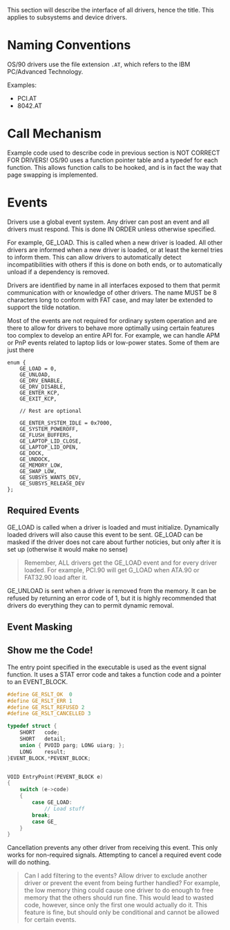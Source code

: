 This section will describe the interface of all drivers, hence the title. This applies to subsystems and device drivers.

# Naming Conventions

OS/90 drivers use the file extension `.AT`, which refers to the IBM PC/Advanced Technology.

Examples:
- PCI.AT
- 8042.AT

# Call Mechanism

Example code used to describe code in previous section is NOT CORRECT FOR DRIVERS! OS/90 uses a function pointer table and a typedef for each function. This allows function calls to be hooked, and is in fact the way that page swapping is implemented.

# Events

Drivers use a global event system. Any driver can post an event and all drivers must respond. This is done IN ORDER unless otherwise specified.

For example, GE_LOAD. This is called when a new driver is loaded. All other drivers are informed when a new driver is loaded, or at least the kernel tries to inform them. This can allow drivers to automatically detect incompatibilities with others if this is done on both ends, or to automatically unload if a dependency is removed.

Drivers are identified by name in all interfaces exposed to them that permit communication with or knowledge of other drivers. The name MUST be 8 characters long to conform with FAT case, and may later be extended to support the tilde notation.

Most of the events are not required for ordinary system operation and are there to allow for drivers to behave more optimally using certain features too complex to develop an entire API for. For example, we can handle APM or PnP events related to laptop lids or low-power states. Some of them are just there

```
enum {
	GE_LOAD = 0,
	GE_UNLOAD,
	GE_DRV_ENABLE,
	GE_DRV_DISABLE,
	GE_ENTER_KCP,
	GE_EXIT_KCP,

	// Rest are optional

	GE_ENTER_SYSTEM_IDLE = 0x7000,
	GE_SYSTEM_POWEROFF,
	GE_FLUSH_BUFFERS,
	GE_LAPTOP_LID_CLOSE,
	GE_LAPTOP_LID_OPEN,
	GE_DOCK,
	GE_UNDOCK,
	GE_MEMORY_LOW,
	GE_SWAP_LOW,
	GE_SUBSYS_WANTS_DEV,
	GE_SUBSYS_RELEASE_DEV
};
```

## Required Events

GE_LOAD is called when a driver is loaded and must initialize. Dynamically loaded drivers will also cause this event to be sent. GE_LOAD can be masked if the driver does not care about further noticies, but only after it is set up (otherwise it would make no sense)

> Remember, ALL drivers get the GE_LOAD event and for every driver loaded. For example, PCI.90 will get G_LOAD when ATA.90 or FAT32.90 load after it.

GE_UNLOAD is sent when a driver is removed from the memory. It can be refused by returning an error code of 1, but it is highly recommended that drivers do everything they can to permit dynamic removal.



## Event Masking

## Show me the Code!

The entry point specified in the executable is used as the event signal function. It uses a STAT error code and takes a function code and a pointer to an EVENT_BLOCK.

```c
#define GE_RSLT_OK  0
#define GE_RSLT_ERR 1
#define GE_RSLT_REFUSED 2
#define GE_RSLT_CANCELLED 3

typedef struct {
	SHORT   code;
	SHORT   detail;
	union { PVOID parg; LONG uiarg; };
	LONG    result;
}EVENT_BLOCK,*PEVENT_BLOCK;
```

```c

VOID EntryPoint(PEVENT_BLOCK e)
{
	switch (e->code)
	{
		case GE_LOAD:
			// Load stuff
		break;
		case GE_
	}
}
```

Cancellation prevents any other driver from receiving this event. This only works for non-required signals. Attempting to cancel a required event code will do nothing.

> Can I add filtering to the events? Allow driver to exclude another driver or prevent the event from being further handled? For example, the low memory thing could cause one driver to do enough to free memory that the others should run fine. This would lead to wasted code, however, since only the first one would actually do it. This feature is fine, but should only be conditional and cannot be allowed for certain events.
